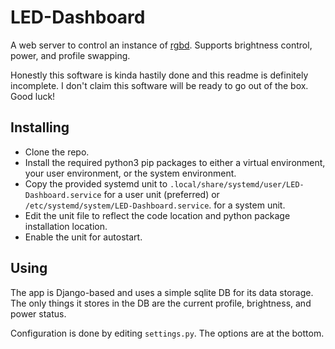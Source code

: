 # LED-Dashboard

A web server to control an instance of [rgbd](https://github.com/Wolfizen/rgbd). Supports brightness control, power, and profile swapping.

Honestly this software is kinda hastily done and this readme is definitely incomplete. I don't claim this software will be ready to go out of the box. Good luck!

## Installing

* Clone the repo.
* Install the required python3 pip packages to either a virtual environment, your user environment, or the system environment.
* Copy the provided systemd unit to `.local/share/systemd/user/LED-Dashboard.service` for a user unit (preferred) or `/etc/systemd/system/LED-Dashboard.service`. for a system unit.
* Edit the unit file to reflect the code location and python package installation location.
* Enable the unit for autostart.

## Using

The app is Django-based and uses a simple sqlite DB for its data storage. The only things it stores in the DB are the current profile, brightness, and power status.

Configuration is done by editing `settings.py`. The options are at the bottom.
